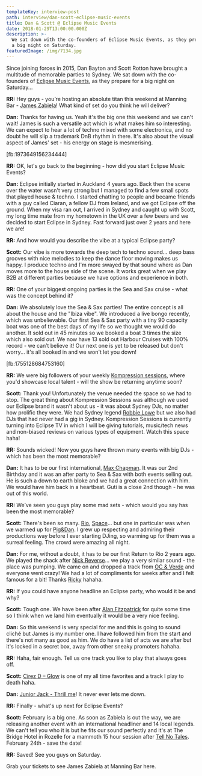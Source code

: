 ```yaml
---
templateKey: interview-post
path: interview/dan-scott-eclipse-music-events
title: Dan & Scott @ Eclipse Music Events
date: 2018-01-29T13:00:00.000Z
description: >-
  We sat down with the co-founders of Eclipse Music Events, as they prepare for
  a big night on Saturday.
featuredImage: /img/7134.jpg
---
```


Since joining forces in 2015, Dan Bayton and Scott Rotton have brought a multitude of memorable parties to Sydney. We sat down with the co-founders of [Eclipse Music Events](https://www.facebook.com/eclipsemusiceventsaus/), as they prepare for a big night on Saturday...

**RR:** Hey guys - you’re hosting an absolute titan this weekend at Manning Bar - [James Zabiela](https://www.facebook.com/jameszabiela/)! What kind of set do you think he will deliver?

**Dan:** Thanks for having us. Yeah it's the big one this weekend and we can't wait! James is such a versatile act which is what makes him so interesting. We can expect to hear a lot of techno mixed with some electronica, and no doubt he will slip a trademark DnB rhythm in there. It's also about the visual aspect of James' set - his energy on stage is mesmerising.

[fb:1973649156234444]

**RR:** OK, let's go back to the beginning - how did you start Eclipse Music Events?

**Dan:** Eclipse initially started in Auckland 4 years ago. Back then the scene over the water wasn't very strong but I managed to find a few small spots that played house & techno. I started chatting to people and became friends with a guy called Ciaran, a fellow DJ from Ireland, and we got Eclipse off the ground. When my visa ran out, I arrived in Sydney and caught up with Scott, my long time mate from my hometown in the UK over a few beers and we decided to start Eclipse in Sydney. Fast forward just over 2 years and here we are!

**RR:** And how would you describe the vibe at a typical Eclipse party?

**Scott:** Our vibe is more towards the deep tech to techno sound... deep bass grooves with nice melodies to keep the dance floor moving makes us happy. I produce techno and I'm more swayed by that sound where as Dan moves more to the house side of the scene. It works great when we play B2B at different parties because we have options and experience in both.

**RR:** One of your biggest ongoing parties is the Sea and Sax cruise - what was the concept behind it?

**Dan:** We absolutely love the Sea & Sax parties! The entire concept is all about the house and the "Ibiza vibe". We introduced a live bongo recently, which was unbelievable. Our first Sea & Sax party with a tiny 90 capacity boat was one of the best days of my life so we thought we would do another. It sold out in 45 minutes so we booked a boat 3 times the size which also sold out. We now have 13 sold out Harbour Cruises with 100% record - we can’t believe it! Our next one is yet to be released but don't worry... it's all booked in and we won't let you down!

[fb:1755128684753160]

**RR:** We were big followers of your weekly [Kompression sessions](https://www.facebook.com/kompressionsessions/), where you'd showcase local talent - will the show be returning anytime soon?

**Scott:** Thank you! Unfortunately the venue needed the space so we had to stop. The great thing about Kompression Sessions was although we used our Eclipse brand it wasn't about us - it was about Sydney DJs, no matter how prolific they were. We had Sydney legend [Robbie Lowe](https://www.facebook.com/robbielowemusic/) but we also had DJs that had never had a gig in Sydney. Kompression Sessions is currently turning into Eclipse TV in which I will be giving tutorials, music/tech news and non-biased reviews on various types of equipment. Watch this space haha!

**RR:** Sounds wicked! Now you guys have thrown many events with big DJs - which has been the most memorable?

**Dan:** It has to be our first international, [Max Chapman](https://www.facebook.com/Chapman.Max/). It was our 2nd Birthday and it was an after party to Sea & Sax with both events selling out. He is such a down to earth bloke and we had a great connection with him. We would have him back in a heartbeat. Guti is a close 2nd though - he was out of this world.

**RR:** We’ve seen you guys play some mad sets - which would you say has been the most memorable?

**Scott:** There's been so many. [Rio](https://www.facebook.com/ReturnToRio/), [Space](https://www.facebook.com/SpaceIbizainAustralia/)... but one in particular was when we warmed up for [Pig&Dan](https://www.facebook.com/piganddan/). I grew up respecting and admiring their productions way before I ever starting DJing, so warming up for them was a surreal feeling. The crowd were amazing all night.

**Dan:** For me, without a doubt, it has to be our first Return to Rio 2 years ago. We played the shack after [Nick Reverse](https://www.facebook.com/nickreverse/)... we play a very similar sound - the place was pumping. We came on and dropped a track from [OC & Verde](https://www.facebook.com/ocandverde/) and everyone went crazy! We had a lot of compliments for weeks after and I felt famous for a bit! Thanks [Ricky](https://www.facebook.com/richard.cooper.5249) hahaha.

**RR:** If you could have anyone headline an Eclipse party, who would it be and why?

**Scott:** Tough one. We have been after [Alan Fitzpatrick](https://www.facebook.com/officialalanfitzpatrick/) for quite some time so I think when we land him eventually it would be a very nice feeling.

**Dan:** So this weekend is very special for me and this is going to sound cliché but James is my number one. I have followed him from the start and there's not many as good as him. We do have a list of acts we are after but it's locked in a secret box, away from other sneaky promoters hahaha.

**RR:** Haha, fair enough. Tell us one track you like to play that always goes off.

**Scott:** [Cirez D – Glow](https://l.facebook.com/l.php?u=https%3A%2F%2Fwww.beatport.com%2Ftrack%2Fglow-original-mix%2F1072359&h=ATMabtB-Nvq320c-2v2jtBv8Ro34G48FT_rZsYxrVMhmTcduMtrETX1csvIYk0zYuNILN_87dmC5Lv6qAXX7SSiUPqfY34LJ6GJDNnNvVdRaH25hM1hh2ns8) is one of my all time favorites and a track I play to death haha.

**Dan:** [Junior Jack - Thrill me](https://l.facebook.com/l.php?u=https%3A%2F%2Fwww.beatport.com%2Ftrack%2Fthrill-me-original-version%2F248304&h=ATMBEUoUQWIpyjomaiAhkzF7SZHHfm9XsB0-Z61_xd2JPHD_B8TaUenlEG3T0x3LrAowaogMdXaZn1_WxXvB4mnkWZYt_RUr0Mi8mp6sZX2zdsYKdFMQn2PB)! It never ever lets me down.

**RR:** Finally - what's up next for Eclipse Events?

**Scott:** February is a big one. As soon as Zabiela is out the way, we are releasing another event with an international headliner and 14 local legends. We can't tell you who it is but he fits our sound perfectly and it's at The Bridge Hotel in Rozelle for a mammoth 15 hour session after [Tell No Tales](https://www.facebook.com/tellnotalesau/). February 24th - save the date!

**RR:** Saved! See you guys on Saturday.

Grab your tickets to see James Zabiela at Manning Bar here.
